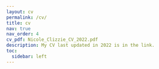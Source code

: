 ```yaml
---
layout: cv
permalink: /cv/
title: cv
nav: true
nav_order: 4
cv_pdf: Nicole_Clizzie_CV_2022.pdf
description: My CV last updated in 2022 is in the link.
toc:
  sidebar: left
---
```

